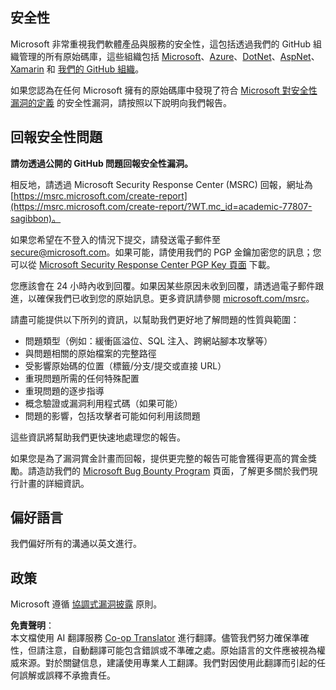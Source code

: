 <!--
CO_OP_TRANSLATOR_METADATA:
{
  "original_hash": "4ecc3bf2e27983d4c780be6f26ee6228",
  "translation_date": "2025-08-25T21:00:29+00:00",
  "source_file": "SECURITY.md",
  "language_code": "mo"
}
-->
## 安全性

Microsoft 非常重視我們軟體產品與服務的安全性，這包括透過我們的 GitHub 組織管理的所有原始碼庫，這些組織包括 [Microsoft](https://github.com/Microsoft)、[Azure](https://github.com/Azure)、[DotNet](https://github.com/dotnet)、[AspNet](https://github.com/aspnet)、[Xamarin](https://github.com/xamarin) 和 [我們的 GitHub 組織](https://opensource.microsoft.com/?WT.mc_id=academic-77807-sagibbon)。

如果您認為在任何 Microsoft 擁有的原始碼庫中發現了符合 [Microsoft 對安全性漏洞的定義](https://docs.microsoft.com/previous-versions/tn-archive/cc751383(v=technet.10)/?WT.mc_id=academic-77807-sagibbon) 的安全性漏洞，請按照以下說明向我們報告。

## 回報安全性問題

**請勿透過公開的 GitHub 問題回報安全性漏洞。**

相反地，請透過 Microsoft Security Response Center (MSRC) 回報，網址為 [https://msrc.microsoft.com/create-report](https://msrc.microsoft.com/create-report/?WT.mc_id=academic-77807-sagibbon)。

如果您希望在不登入的情況下提交，請發送電子郵件至 [secure@microsoft.com](mailto:secure@microsoft.com)。如果可能，請使用我們的 PGP 金鑰加密您的訊息；您可以從 [Microsoft Security Response Center PGP Key 頁面](https://www.microsoft.com/msrc/pgp-key-msrc/?WT.mc_id=academic-77807-sagibbon) 下載。

您應該會在 24 小時內收到回覆。如果因某些原因未收到回覆，請透過電子郵件跟進，以確保我們已收到您的原始訊息。更多資訊請參閱 [microsoft.com/msrc](https://www.microsoft.com/msrc/?WT.mc_id=academic-77807-sagibbon)。

請盡可能提供以下所列的資訊，以幫助我們更好地了解問題的性質與範圍：

  * 問題類型（例如：緩衝區溢位、SQL 注入、跨網站腳本攻擊等）
  * 與問題相關的原始檔案的完整路徑
  * 受影響原始碼的位置（標籤/分支/提交或直接 URL）
  * 重現問題所需的任何特殊配置
  * 重現問題的逐步指導
  * 概念驗證或漏洞利用程式碼（如果可能）
  * 問題的影響，包括攻擊者可能如何利用該問題

這些資訊將幫助我們更快速地處理您的報告。

如果您是為了漏洞賞金計畫而回報，提供更完整的報告可能會獲得更高的賞金獎勵。請造訪我們的 [Microsoft Bug Bounty Program](https://microsoft.com/msrc/bounty/?WT.mc_id=academic-77807-sagibbon) 頁面，了解更多關於我們現行計畫的詳細資訊。

## 偏好語言

我們偏好所有的溝通以英文進行。

## 政策

Microsoft 遵循 [協調式漏洞披露](https://www.microsoft.com/msrc/cvd/?WT.mc_id=academic-77807-sagibbon) 原則。

**免責聲明**：  
本文檔使用 AI 翻譯服務 [Co-op Translator](https://github.com/Azure/co-op-translator) 進行翻譯。儘管我們努力確保準確性，但請注意，自動翻譯可能包含錯誤或不準確之處。原始語言的文件應被視為權威來源。對於關鍵信息，建議使用專業人工翻譯。我們對因使用此翻譯而引起的任何誤解或誤釋不承擔責任。